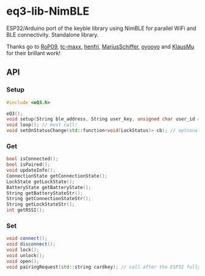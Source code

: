 # eq3-lib-NimBLE
ESP32/Arduino port of the keyble library using NimBLE for parallel WiFi and BLE connectivity.
Standalone library.

Thanks go to <a href="https://github.com/RoP09">RoP09</a>, <a href="https://github.com/tc-maxx">tc-maxx</a>, <a href="https://github.com/henfri">henfri</a>, <a href="https://github.com/MariusSchiffer">MariusSchiffer</a>, <a href="https://github.com/oyooyo">oyooyo</a> and <a href="https://github.com/KlausMu">KlausMu</a> for their brillant work!

## API

### Setup

```cpp
#include <eQ3.h>
``` 

```cpp
eQ3();
void setup(String ble_address, String user_key, unsigned char user_id = 0x01, String name = "");
void loop(); // must call!
void setOnStatusChange(std::function<void(LockStatus)> cb); // optional, untested
```

### Get
```cpp
bool isConnected();
bool isPaired();
void updateInfo();
ConnectionState getConnectionState();
LockState getLockState();
BatteryState getBatteryState();
String getBatteryStateStr();
String getConnectionStateStr();
String getLockStateStr();
int getRSSI();
```

### Set
```cpp
void connect();
void disconnect();
void lock();
void unlock();
void open();
void pairingRequest(std::string cardkey); // call after the ESP32 fully connected to the lock
```
